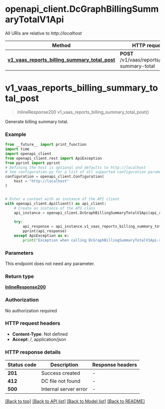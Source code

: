 # openapi_client.DcGraphBillingSummaryTotalV1Api

All URIs are relative to *http://localhost*

Method | HTTP request | Description
------------- | ------------- | -------------
[**v1_vaas_reports_billing_summary_total_post**](DcGraphBillingSummaryTotalV1Api.md#v1_vaas_reports_billing_summary_total_post) | **POST** /v1/vaas/reports/billing-summary-total | 


# **v1_vaas_reports_billing_summary_total_post**
> InlineResponse200 v1_vaas_reports_billing_summary_total_post()



Generate billing summary total.

### Example

```python
from __future__ import print_function
import time
import openapi_client
from openapi_client.rest import ApiException
from pprint import pprint
# Defining the host is optional and defaults to http://localhost
# See configuration.py for a list of all supported configuration parameters.
configuration = openapi_client.Configuration(
    host = "http://localhost"
)


# Enter a context with an instance of the API client
with openapi_client.ApiClient() as api_client:
    # Create an instance of the API class
    api_instance = openapi_client.DcGraphBillingSummaryTotalV1Api(api_client)
    
    try:
        api_response = api_instance.v1_vaas_reports_billing_summary_total_post()
        pprint(api_response)
    except ApiException as e:
        print("Exception when calling DcGraphBillingSummaryTotalV1Api->v1_vaas_reports_billing_summary_total_post: %s\n" % e)
```

### Parameters
This endpoint does not need any parameter.

### Return type

[**InlineResponse200**](InlineResponse200.md)

### Authorization

No authorization required

### HTTP request headers

 - **Content-Type**: Not defined
 - **Accept**: */*, application/json

### HTTP response details
| Status code | Description | Response headers |
|-------------|-------------|------------------|
**201** | Success created |  -  |
**412** | DC file not found |  -  |
**500** | Internal server error |  -  |

[[Back to top]](#) [[Back to API list]](../README.md#documentation-for-api-endpoints) [[Back to Model list]](../README.md#documentation-for-models) [[Back to README]](../README.md)


